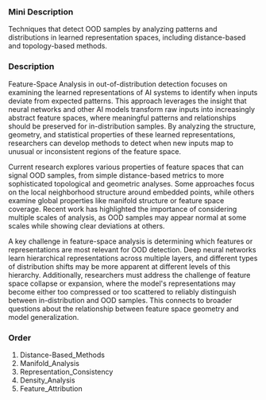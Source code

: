 ### Mini Description

Techniques that detect OOD samples by analyzing patterns and distributions in learned representation spaces, including distance-based and topology-based methods.

### Description

Feature-Space Analysis in out-of-distribution detection focuses on examining the learned representations of AI systems to identify when inputs deviate from expected patterns. This approach leverages the insight that neural networks and other AI models transform raw inputs into increasingly abstract feature spaces, where meaningful patterns and relationships should be preserved for in-distribution samples. By analyzing the structure, geometry, and statistical properties of these learned representations, researchers can develop methods to detect when new inputs map to unusual or inconsistent regions of the feature space.

Current research explores various properties of feature spaces that can signal OOD samples, from simple distance-based metrics to more sophisticated topological and geometric analyses. Some approaches focus on the local neighborhood structure around embedded points, while others examine global properties like manifold structure or feature space coverage. Recent work has highlighted the importance of considering multiple scales of analysis, as OOD samples may appear normal at some scales while showing clear deviations at others.

A key challenge in feature-space analysis is determining which features or representations are most relevant for OOD detection. Deep neural networks learn hierarchical representations across multiple layers, and different types of distribution shifts may be more apparent at different levels of this hierarchy. Additionally, researchers must address the challenge of feature space collapse or expansion, where the model's representations may become either too compressed or too scattered to reliably distinguish between in-distribution and OOD samples. This connects to broader questions about the relationship between feature space geometry and model generalization.

### Order

1. Distance-Based_Methods
2. Manifold_Analysis
3. Representation_Consistency
4. Density_Analysis
5. Feature_Attribution

